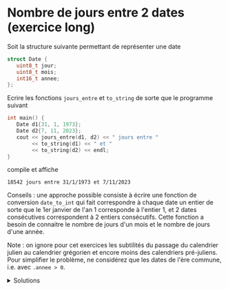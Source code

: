 # Nombre de jours entre 2 dates (exercice long)

Soit la structure suivante permettant de représenter une date 

~~~cpp
struct Date {
   uint8_t jour;
   uint8_t mois;
   int16_t annee;
};
~~~

Ecrire les fonctions `jours_entre` et `to_string` de sorte que le programme suivant

~~~cpp 
int main() {
   Date d1{31, 1, 1973};
   Date d2{7, 11, 2023};
   cout << jours_entre(d1, d2) << " jours entre "
        << to_string(d1) << " et "
        << to_string(d2) << endl;
}
~~~

compile et affiche 

~~~
18542 jours entre 31/1/1973 et 7/11/2023
~~~

Conseils : une approche possible consiste à écrire une fonction de conversion `date_to_int` qui fait
correspondre à chaque date un entier de sorte que le 1er janvier de l'an 1 corresponde à l'entier 1, et 2 dates 
consécutives correspondent à 2 entiers consécutifs. Cette fonction a besoin de connaitre le nombre de jours d'un mois
et le nombre de jours d'une année. 

Note : on ignore pour cet exercices les subtilités du passage du calendrier julien au calendrier grégorien et encore 
moins des calendriers pré-juliens. Pour simplifier le problème, ne considérez que les dates de l'ère commune, i.e. avec `.annee > 0`.






















<details>
<summary>Solutions</summary>

~~~cpp
#include <iostream>
#include <string>
#include <cstdint>
#include <cassert>

using namespace std;

struct Date {
   uint8_t jour;
   uint8_t mois;
   int16_t annee;
};

bool est_bissextile(const Date& d) {
   return d.annee % 400 == 0 or
          (d.annee % 4 == 0 and d.annee % 100);
}

int duree_mois(const Date& d) {
   switch(d.mois) {
      case 2 :
         return est_bissextile(d) ? 29 : 28;
      case 4 : case 6 : case 9 : case 11:
         return 30;
      default:
         return 31;
   }
}

int duree_annee(const Date& d) {
   return est_bissextile(d) ? 366 : 365;
}

long long date_to_ll(const Date& d) {
   assert(d.annee > 0);
   long long r = 0;
   for(int16_t i = 1; i < d.annee; ++i)
      r += duree_annee({1,1,i});
   for(uint8_t i = 1; i < d.mois; ++i)
      r += duree_mois({1,i,d.annee});
   r += d.jour;
   return r;
}

long long jours_entre(Date const& d1, Date const& d2) {
   return date_to_ll(d2)- date_to_ll(d1);
}

string to_string(Date const& d) {
   return to_string(d.jour) + '/' + to_string(d.mois) + '/' + to_string(d.annee);
}

int main() {
   Date d1{31, 1, 1973};
   Date d2{7, 11, 2023};
   cout << jours_entre(d1, d2) << " jours entre "
        << to_string(d1) << " et "
        << to_string(d2) << endl;
}
~~~
</details>

